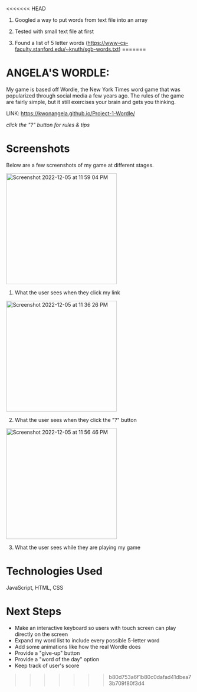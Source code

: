 <<<<<<< HEAD
1. Googled a way to put words from text file into an array

2. Tested with small text file at first 

3. Found a list of 5 letter words (https://www-cs-faculty.stanford.edu/~knuth/sgb-words.txt)
=======
# ANGELA'S WORDLE: 

My game is based off Wordle, the New York Times word game that was popularized through social media a few years ago. The rules of the game are fairly simple, but it still exercises your brain and gets you thinking. 

LINK: https://kwonangela.github.io/Project-1-Wordle/

*click the "?" button for rules & tips*

# Screenshots
Below are a few screenshots of my game at different stages. 

<img width="300" alt="Screenshot 2022-12-05 at 11 59 04 PM" src="https://user-images.githubusercontent.com/117434437/205820054-dc9e201e-539d-4006-8a19-b45595cd5b2f.png">

1. What the user sees when they click my link
  
<img width="300" alt="Screenshot 2022-12-05 at 11 36 26 PM" src="https://user-images.githubusercontent.com/117434437/205819039-33c70440-41b3-463a-9b6d-cadca39fa3ac.png">

2. What the user sees when they click the "?" button

<img width="300" alt="Screenshot 2022-12-05 at 11 56 46 PM" src="https://user-images.githubusercontent.com/117434437/205819668-79ad11fd-b477-4418-8b92-9bebcf8b143c.png">

3. What the user sees while they are playing my game

# Technologies Used
JavaScript, HTML, CSS
 
# Next Steps
- Make an interactive keyboard so users with touch screen can play directly on the screen
- Expand my word list to include every possible 5-letter word
- Add some animations like how the real Wordle does
- Provide a "give-up" button
- Provide a "word of the day" option
- Keep track of user's score
>>>>>>> b80d753a6f1b80c0dafad41dbea73b709f80f3d4

